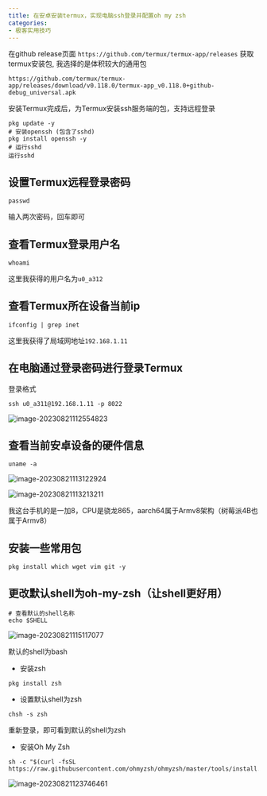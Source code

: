 ```yaml
---
title: 在安卓安装termux，实现电脑ssh登录并配置oh my zsh
categories:
- 极客实用技巧
---
```


在github release页面 `https://github.com/termux/termux-app/releases` 获取termux安装包, 我选择的是体积较大的通用包

```
https://github.com/termux/termux-app/releases/download/v0.118.0/termux-app_v0.118.0+github-debug_universal.apk
```

安装Termux完成后，为Termux安装ssh服务端的包，支持远程登录

```
pkg update -y
# 安装openssh (包含了sshd)
pkg install openssh -y
# 运行sshd
运行sshd
```

## 设置Termux远程登录密码

```
passwd
```

输入两次密码，回车即可

## 查看Termux登录用户名

```
whoami
```

这里我获得的用户名为`u0_a312`

## 查看Termux所在设备当前ip

```
ifconfig | grep inet
```

这里我获得了局域网地址`192.168.1.11`

## 在电脑通过登录密码进行登录Termux

登录格式

```
ssh u0_a311@192.168.1.11 -p 8022
```

![image-20230821112554823](https://cdn.fangyuanxiaozhan.com/assets/1692588355505MC4ZdaZW.png)


## 查看当前安卓设备的硬件信息

```
uname -a
```

![image-20230821113122924](https://cdn.fangyuanxiaozhan.com/assets/1692588683186mrCPbYms.png)

![image-20230821113213211](https://cdn.fangyuanxiaozhan.com/assets/1692588733544sp4bE7QT.png)

我这台手机的是一加8，CPU是骁龙865，aarch64属于Armv8架构（树莓派4B也属于Armv8）



## 安装一些常用包



```
pkg install which wget vim git -y
```



## 更改默认shell为oh-my-zsh（让shell更好用）

```
# 查看默认的shell名称
echo $SHELL
```

![image-20230821115117077](https://cdn.fangyuanxiaozhan.com/assets/1692589877524MsdnjJ4K.png)

默认的shell为bash



- 安装zsh



```pkg install zsh
pkg install zsh
```

- 设置默认shell为zsh


```
chsh -s zsh
```

  重新登录，即可看到默认的shell为zsh

- 安装Oh My Zsh

```
sh -c "$(curl -fsSL https://raw.githubusercontent.com/ohmyzsh/ohmyzsh/master/tools/install.sh)"
```

![image-20230821123746461](https://cdn.fangyuanxiaozhan.com/assets/16925926673067H4i3zQp.png)





